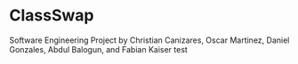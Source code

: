 # ClassSwap
Software Engineering Project by Christian Canizares, Oscar Martinez, Daniel Gonzales, Abdul Balogun, and Fabian Kaiser
test
